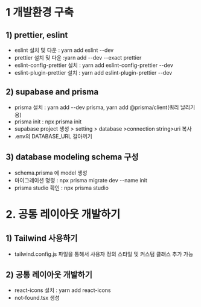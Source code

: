 # 1 개발환경 구축
## 1) prettier, eslint
- eslint 설치 및 다운 : yarn
 add eslint --dev
- prettier 설치 및 다운 :yarn
 add --dev --exact prettier
- eslint-config-prettier 설치 : yarn add eslint-config-prettier --dev
- eslint-plugin-prettier 설치 : yarn add eslint-plugin-prettier --dev

## 2) supabase and prisma
- prisma 설치 : yarn add --dev prisma, yarn add @prisma/client(쿼리 날리기용)
- prisma init : npx prisma init
- supabase project 생성 > setting > database >connection string>uri 복사 
- .env의 DATABASE_URL 갈아끼기

## 3) database modeling schema 구성
- schema.prisma 에 model 생성
- 마이그레이션 명령 : npx prisma migrate dev --name init
- prisma studio 확인 : npx prisma studio

# 2. 공통 레이아웃 개발하기
## 1) Tailwind 사용하기
- tailwind.config.js 파일을 통해서 사용자 정의 스타일 및 커스텀 클래스 추가 가능
## 2) 공통 레이아웃 개발하기
- react-icons 설치 : yarn add react-icons
- not-found.tsx 생성







